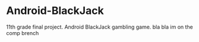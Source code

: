 # Android-BlackJack
11th grade final project. Android BlackJack gambling game.
bla bla im on the comp brench